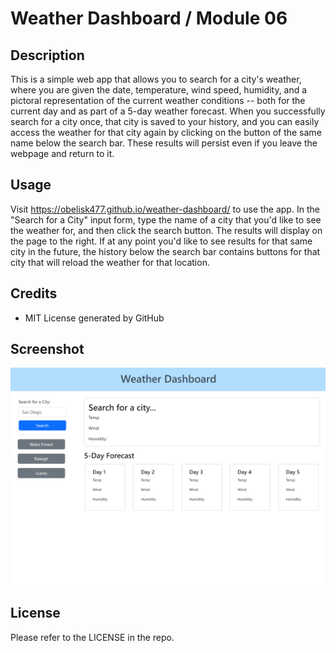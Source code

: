 # Weather Dashboard / Module 06

## Description

This is a simple web app that allows you to search for a city's weather, where you are given the date, temperature, wind speed, humidity, and a pictoral representation of the current weather conditions -- both for the current day and as part of a 5-day weather forecast. When you successfully search for a city once, that city is saved to your history, and you can easily access the weather for that city again by clicking on the button of the same name below the search bar. These results will persist even if you leave the webpage and return to it.

## Usage

Visit https://obelisk477.github.io/weather-dashboard/ to use the app. In the "Search for a City" input form, type the name of a city that you'd like to see the weather for, and then click the search button. The results will display on the page to the right. If at any point you'd like to see results for that same city in the future, the history below the search bar contains buttons for that city that will reload the weather for that location.

## Credits

* MIT License generated by GitHub

## Screenshot

![scheduler demo](./assets/images/WeatherDashboardSS.png)

## License

Please refer to the LICENSE in the repo.